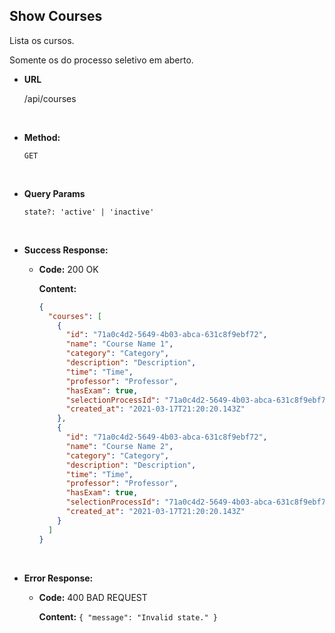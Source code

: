 ## **Show Courses**

Lista os cursos.

Somente os do processo seletivo em aberto.

- **URL**

  /api/courses

</br>

- **Method:**

  `GET`

</br>

- **Query Params**

  `state?: 'active' | 'inactive'`

</br>

- **Success Response:**

  - **Code:** 200 OK

    **Content:**

    ```json
    {
      "courses": [
        {
          "id": "71a0c4d2-5649-4b03-abca-631c8f9ebf72",
          "name": "Course Name 1",
          "category": "Category",
          "description": "Description",
          "time": "Time",
          "professor": "Professor",
          "hasExam": true,
          "selectionProcessId": "71a0c4d2-5649-4b03-abca-631c8f9ebf72",
          "created_at": "2021-03-17T21:20:20.143Z"
        },
        {
          "id": "71a0c4d2-5649-4b03-abca-631c8f9ebf72",
          "name": "Course Name 2",
          "category": "Category",
          "description": "Description",
          "time": "Time",
          "professor": "Professor",
          "hasExam": true,
          "selectionProcessId": "71a0c4d2-5649-4b03-abca-631c8f9ebf72",
          "created_at": "2021-03-17T21:20:20.143Z"
        }
      ]
    }
    ```

</br>

- **Error Response:**

  - **Code:** 400 BAD REQUEST

    **Content:** `{ "message": "Invalid state." }`
